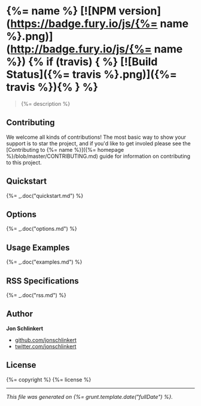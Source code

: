 # {%= name %} [![NPM version](https://badge.fury.io/js/{%= name %}.png)](http://badge.fury.io/js/{%= name %}) {% if (travis) { %} [![Build Status]({%= travis %}.png)]({%= travis %}){% } %}

> {%= description %}

## Contributing
We welcome all kinds of contributions! The most basic way to show your support is to star the project, and if you'd like to get involed please see the [Contributing to {%= name %}]({%= homepage %}/blob/master/CONTRIBUTING.md) guide for information on contributing to this project.

## Quickstart
{%= _.doc("quickstart.md") %}

## Options
{%= _.doc("options.md") %}

## Usage Examples
{%= _.doc("examples.md") %}

## RSS Specifications
{%= _.doc("rss.md") %}

## Author

**Jon Schlinkert**

+ [github.com/jonschlinkert](https://github.com/jonschlinkert)
+ [twitter.com/jonschlinkert](http://twitter.com/jonschlinkert)

## License
{%= copyright %}
{%= license %}

***

_This file was generated on {%= grunt.template.date("fullDate") %}._


[grunt]: http://gruntjs.com/
[Getting Started]: https://github.com/gruntjs/grunt/blob/devel/docs/getting_started.md
[package.json]: https://npmjs.org/doc/json.html